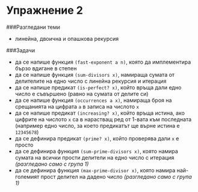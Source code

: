 Упражнение 2
=========

###Разгледани теми
- линейна, двоична и опашкова рекурсия

###Задачи
- да се напише функция `(fast-exponent a n)`, която да имплементира бързо вдигане в степен
- да се напише функция `(sum-divisors x)`, намираща сумата от делителите на едно число с линейна рекурсия и итерация
- да се напише предикат `(is-perfect? x)`, който връща дали едно число е съвършено (равно на сумата от делите си)
- да се напише функция `(occurrences a x)`, намираща броя на срещанията на цифрата `а` в записа на числото `х`
- да се напише предикат `(increasing? x)`, който връща истина, ако цифрите на числото `х` са в нарастващ ред от 1-вата към последната (например едно число, за което предикатът ще върне истина е `12345678`)
- да се дефинира предикат `(prime? x)`, който проверява дали `х` е просто
- да се дефинира функция `(sum-prime-divisors x)`, която намира сумата на всички прости делители на едно число с итерация *(разгледано само с група 1)*
- да се дефинира функция `(max-prime-divisor x)`, която намира най-големият прост делител на дадено число *(разгледано само с група 1)*
